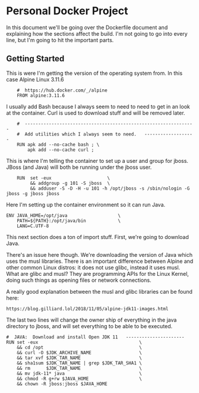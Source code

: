 # Personal Docker Project
In this document we'll be going over the Dockerfile document and explaining how the sections affect the build.  I'm not going to go into every line, but I'm going to hit the important parts.

## Getting Started
This is were I'm getting the version of the operating system from.  In this case Alpine Linux 3.11.6

```text
	#  https://hub.docker.com/_/alpine
	FROM alpine:3.11.6
```


I usually add Bash because I always seem to need to need to get in an look at the container.  Curl is used to download stuff and will be removed later.

```text
	#  ----------------------------------------------------------------  
	#  Add utilities which I always seem to need.   -------------------
	RUN apk add --no-cache bash ; \
		apk add --no-cache curl ;
```


This is where I'm telling the container to set up a user and group for jboss.  JBoss (and Java) will both be running under the jboss user.

```text
    RUN  set -eux                     \
         && addgroup -g 101 -S jboss  \
         && adduser -S -D -H -u 101 -h /opt/jboss -s /sbin/nologin -G jboss -g jboss jboss
```

Here I'm setting up the container environment so it can run Java.
```text
ENV JAVA_HOME=/opt/java                   \
    PATH=${PATH}:/opt/java/bin            \
    LANG=C.UTF-8
```

This next section does a ton of import stuff.  First, we're going to download Java.

There's an issue here though.  We're downloading the version of Java which uses the musl libraries.  There is an important difference between Alpine and other common Linux distros: it does not use glibc, instead it uses musl. What are glibc and musl? They are programming APIs for the Linux Kernel, doing such things as opening files or network connections. 

A really good explanation between the musl and glibc libraries can be found here:

    https://blog.gilliard.lol/2018/11/05/alpine-jdk11-images.html
	
The last two lines will change the owner ship of everything in the java directory to jboss, and will set everything to be able to be executed.
```text
#  JAVA:  Download and install Open JDK 11   ----------------------
RUN set -eux                                      \
    && cd /opt                                    \
    && curl -O $JDK_ARCHIVE_NAME                  \
    && tar xvf $JDK_TAR_NAME                      \
    && sha1sum $JDK_TAR_NAME | grep $JDK_TAR_SHA1 \
    && rm      $JDK_TAR_NAME                      \
    && mv jdk-11* java                            \
    && chmod -R g+rw $JAVA_HOME                   \
    && chown -R jboss:jboss $JAVA_HOME
```



